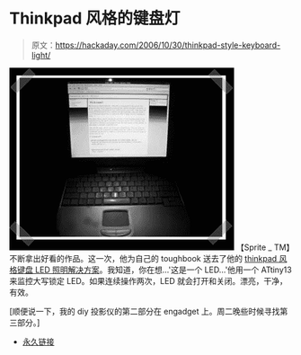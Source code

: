 # Thinkpad 风格的键盘灯

> 原文：<https://hackaday.com/2006/10/30/thinkpad-style-keyboard-light/>

![](img/fb28d91e52f6257edf003a0043577c39.png)
【Sprite _ TM】不断拿出好看的作品。这一次，他为自己的 toughbook 送去了他的 [thinkpad 风格键盘 LED 照明解决方案](http://www.spritesmods.com/?art=keybled)。我知道，你在想…'这是一个 LED…'他用一个 ATtiny13 来监控大写锁定 LED。如果连续操作两次，LED 就会打开和关闭。漂亮，干净，有效。

[顺便说一下，我的 diy 投影仪的第二部分在 engadget 上。周二晚些时候寻找第三部分。]

*   [永久链接](http://www.spritesmods.com/?art=keybled)
